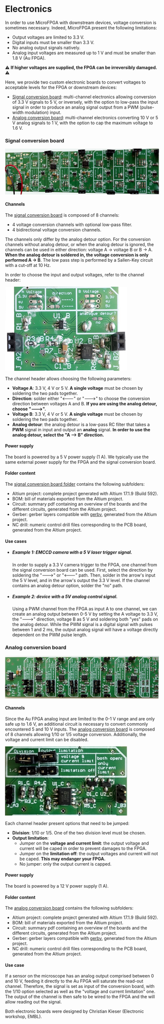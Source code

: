 # Electronics

In order to use MicroFPGA with downstream devices, voltage conversion is sometimes necessary. Indeed, MicroFPGA present the following limitations:

- Output voltages are limited to 3.3 V.
- Digital inputs must be smaller than 3.3 V.
- No analog output signals natively.
- Analog input voltages are measured up to 1 V and must be smaller than 1.8 V (Au FPGA).

:warning: **If higher voltages are supplied, the FPGA can be irreversibly damaged.** :warning: 

Here, we provide two custom electronic boards to convert voltages to acceptable levels for the FPGA or downstream devices:

- [Signal conversion board](https://github.com/jdeschamps/MicroFPGA/tree/master/Electronics/Signal_conversion): multi-channel electronics allowing conversion of 3.3 V signals to 5 V, or inversely, with the option to low-pass the input signal in order to produce an analog signal output from a PWM (pulse-width modulation) input.
- [Analog conversion board](https://github.com/jdeschamps/MicroFPGA/tree/master/Electronics/Analog_conversion): multi-channel electronics converting 10 V or 5 V analog signals to 1 V, with the option to cap the maximum voltage to 1.6 V.

### Signal conversion board

![Signal conversion board](images/Signal_conversion_small.jpg)

#### Channels

The [signal conversion board](https://github.com/jdeschamps/MicroFPGA/tree/master/Electronics/Signal_conversion) is composed of 8 channels:

- 4 voltage conversion channels with optional low-pass filter.
- 4 bidirectional voltage conversion channels.

The channels only differ by the analog detour option. For the conversion channels without analog detour, or when the analog detour is ignored, the channels can be used in either direction: voltage A -> voltage B or B ->  A. **When the analog detour is soldered in, the voltage conversion is only performed A -> B**. The low pass step is performed by a Sallen-Key circuit with a cut-off at 10 Hz. 

In order to choose the input and output voltages, refer to the channel header:

<img src="images/Signal_conversion_channel.jpg" alt="Signal conversion channel" style="zoom: 100%;" />

The channel header allows choosing the following parameters:

- **Voltage A**: 3.3 V, 4 V or 5 V. **A single voltage** must be chosen by soldering the two pads together.
- **Direction**: solder either "<---" or "--->" to choose the conversion direction between voltages A and B. **If you are using the analog detour, choose "--->".**
- **Voltage B**:  3.3 V, 4 V or 5 V. **A single voltage** must be chosen by soldering the two pads together.
- **Analog detour**: the analog detour is a low-pass RC filter that takes a **PWM** signal in input and output an **analog** signal. **In order to use the analog detour, select the "A --> B" direction.**

#### Power supply

The board is powered by a 5 V power supply (1 A). We typically use the same external power supply for the FPGA and the signal conversion board.

#### Folder content

The [signal conversion board folder](https://github.com/jdeschamps/MicroFPGA/tree/master/Electronics/Signal_conversion) contains the following subfolders:

- Altium project: complete project generated with Altium 17.1.9 (Build 592).
- BOM: bill of materials exported from the Altium project.
- Circuit: summary pdf containing an overview of the boards and the different circuits, generated from the Altium project.
- Gerber: gerber layers compatible with [gerbv](http://gerbv.sourceforge.net/), generated from the Altium project.
- NC drill: numeric control drill files corresponding to the PCB board, generated from the Altium project.

#### Use cases

- ##### Example 1: EMCCD camera with a 5 V laser trigger signal.

  In order to supply a 3.3 V camera trigger to the FPGA, one channel from the signal conversion board can be used. First, select the direction by soldering the "--->" or "<---" path. Then, solder in the arrow's input the 5 V level, and in the arrow's output the 3.3 V level. If the channel contains an analog detour option, solder the "no" path. 

- ##### Example 2: device with a 5V analog control signal.

  Using a PWM channel from the FPGA as input A to one channel, we can create an analog output between 0-5 V by setting the A voltage to 3.3 V, the "--->" direction, voltage B as 5 V and soldering both "yes" pads on the analog detour. While the PWM signal is a digital signal with pulses between 1 and 2 ms, the output analog signal will have a voltage directly dependent on the PWM pulse length.



### Analog conversion board

![Analog conversion board](images/Analog_conversion_small.jpg)

#### Channels

Since the Au FPGA analog input are limited to the 0-1 V range and are only safe up to 1.6 V, an additional circuit is necessary to convert commonly encountered 5 and 10 V inputs. The [analog conversion board](https://github.com/jdeschamps/MicroFPGA/tree/master/Electronics/Analog_conversion) is composed of 8 channels allowing 1/10 or 1/5 voltage conversion. Additionally, the voltage and current limit can be disabled.

<img src="images/Analog_conversion_channel.jpg" alt="Analog conversion channel" style="zoom:100%;" />

Each channel header present options that need to be jumped:

- **Division**: 1/10 or 1/5. One of the two division level must be chosen. 
- **Output limitation**: 
  - Jumper on the **voltage and current limit**: the output voltage and current will be caped in order to prevent damages to the FPGA.
  - Jumper on the **limitation off**: the output voltages and current will not be caped. **This may endanger your FPGA.**
  - No jumper: only the output current is capped.

#### Power supply

The board is powered by a 12 V power supply (1 A).

#### Folder content

The [analog conversion board](https://github.com/jdeschamps/MicroFPGA/tree/master/Electronics/Analog_conversion) contains the following subfolders:

- Altium project: complete project generated with Altium 17.1.9 (Build 592).
- BOM: bill of materials exported from the Altium project.
- Circuit: summary pdf containing an overview of the boards and the different circuits, generated from the Altium project.
- Gerber: gerber layers compatible with [gerbv](http://gerbv.sourceforge.net/), generated from the Altium project.
- NC drill: numeric control drill files corresponding to the PCB board, generated from the Altium project.

#### Use case

If a sensor on the microscope has an analog output comprised between 0 and 10 V, feeding it directly to the Au FPGA will saturate the read-out channel. Therefore, the signal is set as input of the conversion board, with the 1/10 option selected as well as the "voltage and current limitation" one. The output of the channel is then safe to be wired to the FPGA and the will allow reading out the signal.





Both electronic boards were designed by Christian Kieser (Electronic workshop, EMBL).
